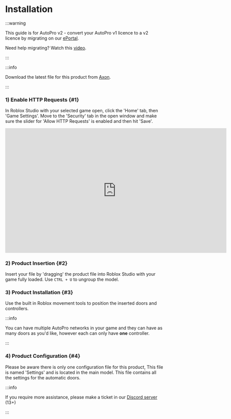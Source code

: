 # Installation

:::warning

This guide is for AutoPro v2 - convert your AutoPro v1 licence to a v2 licence by migrating on our [ePortal](https://www.roblox.com/games/13188104119/Whitehill-ePortal).

Need help migrating? Watch this [video](https://youtu.be/SB3it9Jkqbc).

:::

:::info

Download the latest file for this product from [Axon](https://axon.whitehill.group).

:::

### 1) Enable HTTP Requests {#1}
In Roblox Studio with your selected game open, click the 'Home' tab, then 'Game Settings'. Move to the 'Security' tab in the open window and make sure the slider for 'Allow HTTP Requests' is enabled and then hit 'Save'.

<iframe width="705.61" height="397.5" src="https://www.youtube.com/embed/qtKN_3Moi7M" title="Enabling HTTP Requests" frameborder="0" allow="accelerometer; autoplay; clipboard-write; encrypted-media; gyroscope; picture-in-picture; web-share; fullscreen"></iframe>

### 2) Product Insertion {#2}
Insert your file by 'dragging' the product file into Roblox Studio with your game fully loaded. Use `CTRL + U` to ungroup the model.

### 3) Product Installation {#3}
Use the built in Roblox movement tools to position the inserted doors and controllers.

:::info

You can have multiple AutoPro networks in your game and they can have as many doors as you'd like, however each can only have **one** controller.

:::

### 4) Product Configuration {#4}
Please be aware there is only one configuration file for this product, This file is named 'Settings' and is located in the main model. This file contains all the settings for the automatic doors.


:::info

If you require more assistance, please make a ticket in our [Discord server](https://discord.whitehill.group) (13+)

:::
